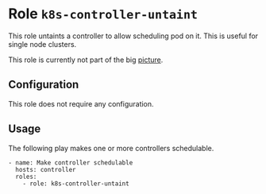 # Role `k8s-controller-untaint`

This role untaints a controller to allow scheduling pod on it. This is useful for single node clusters.

This role is currently not part of the big [picture](../../docs/roles.md).

## Configuration

This role does not require any configuration.

## Usage

The following play makes one or more controllers schedulable.

```ansible
- name: Make controller schedulable
  hosts: controller
  roles:
    - role: k8s-controller-untaint
```
